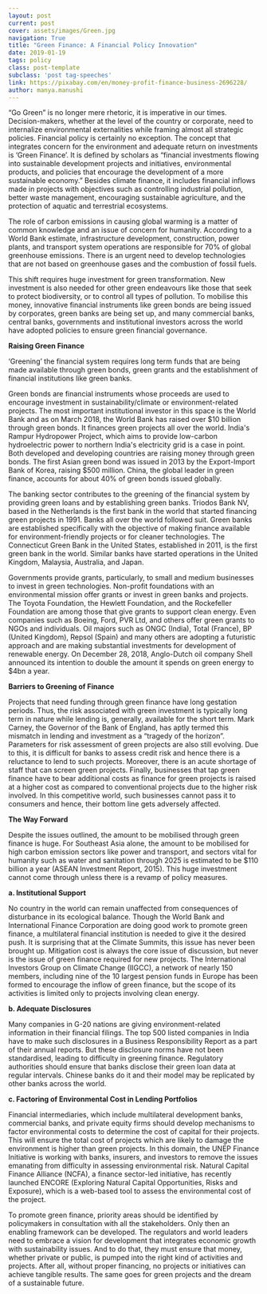 ```yaml
---
layout: post
current: post
cover: assets/images/Green.jpg
navigation: True
title: "Green Finance: A Financial Policy Innovation"
date: 2019-01-19
tags: policy
class: post-template
subclass: 'post tag-speeches'
link: https://pixabay.com/en/money-profit-finance-business-2696228/
author: manya.manushi
---
```

“Go Green” is no longer mere rhetoric, it is imperative in our times. Decision-makers, whether at the level of the country or corporate, need to internalize environmental externalities while framing almost all strategic policies. Financial policy is certainly no exception. The concept that integrates concern for the environment and adequate return on investments is ‘Green Finance’. It is defined by scholars as “financial investments flowing into sustainable development projects and initiatives, environmental products, and policies that encourage the development of a more sustainable economy.” Besides climate finance, it includes financial inflows made in projects with objectives such as controlling industrial pollution, better waste management, encouraging sustainable agriculture, and the protection of aquatic and terrestrial ecosystems.

The role of carbon emissions in causing global warming is a matter of common knowledge and an issue of concern for humanity. According to a World Bank estimate, infrastructure development, construction, power plants, and transport system operations are responsible for 70% of global greenhouse emissions. There is an urgent need to develop technologies that are not based on greenhouse gases and the combustion of fossil fuels.

  

This shift requires huge investment for green transformation. New investment is also needed for other green endeavours like those that seek to protect biodiversity, or to control all types of pollution. To mobilise this money, innovative financial instruments like green bonds are being issued by corporates, green banks are being set up, and many commercial banks, central banks, governments and institutional investors across the world have adopted policies to ensure green financial governance.

  

**Raising Green Finance**

  

‘Greening’ the financial system requires long term funds that are being made available through green bonds, green grants and the establishment of financial institutions like green banks.

  

Green bonds are financial instruments whose proceeds are used to encourage investment in sustainability/climate or environment-related projects. The most important institutional investor in this space is the World Bank and as on March 2018, the World Bank has raised over $10 billion through green bonds. It finances green projects all over the world. India's Rampur Hydropower Project, which aims to provide low-carbon hydroelectric power to northern India's electricity grid is a case in point. Both developed and developing countries are raising money through green bonds. The first Asian green bond was issued in 2013 by the Export-Import Bank of Korea, raising $500 million. China, the global leader in green finance, accounts for about 40% of green bonds issued globally.

  

The banking sector contributes to the greening of the financial system by providing green loans and by establishing green banks. Triodos Bank NV, based in the Netherlands is the first bank in the world that started financing green projects in 1991. Banks all over the world followed suit. Green banks are established specifically with the objective of making finance available for environment-friendly projects or for cleaner technologies. The Connecticut Green Bank in the United States, established in 2011, is the first green bank in the world. Similar banks have started operations in the United Kingdom, Malaysia, Australia, and Japan.

  

Governments provide grants, particularly, to small and medium businesses to invest in green technologies. Non-profit foundations with an environmental mission offer grants or invest in green banks and projects. The Toyota Foundation, the Hewlett Foundation, and the Rockefeller Foundation are among those that give grants to support clean energy. Even companies such as Boeing, Ford, PVR Ltd, and others offer green grants to NGOs and individuals. Oil majors such as ONGC (India), Total (France), BP (United Kingdom), Repsol (Spain) and many others are adopting a futuristic approach and are making substantial investments for development of renewable energy. On December 28, 2018, Anglo-Dutch oil company Shell announced its intention to double the amount it spends on green energy to $4bn a year.

  

**Barriers to Greening of Finance**

Projects that need funding through green finance have long gestation periods. Thus, the risk associated with green investment is typically long term in nature while lending is, generally, available for the short term. Mark Carney, the Governor of the Bank of England, has aptly termed this mismatch in lending and investment as a “tragedy of the horizon”. Parameters for risk assessment of green projects are also still evolving. Due to this, it is difficult for banks to assess credit risk and hence there is a reluctance to lend to such projects. Moreover, there is an acute shortage of staff that can screen green projects. Finally, businesses that tap green finance have to bear additional costs as finance for green projects is raised at a higher cost as compared to conventional projects due to the higher risk involved. In this competitive world, such businesses cannot pass it to consumers and hence, their bottom line gets adversely affected.

  

**The Way Forward**

Despite the issues outlined, the amount to be mobilised through green finance is huge. For Southeast Asia alone, the amount to be mobilised for high carbon emission sectors like power and transport, and sectors vital for humanity such as water and sanitation through 2025 is estimated to be $110 billion a year (ASEAN Investment Report, 2015). This huge investment cannot come through unless there is a revamp of policy measures.

  

**a. Institutional Support**

No country in the world can remain unaffected from consequences of disturbance in its ecological balance. Though the World Bank and International Finance Corporation are doing good work to promote green finance, a multilateral financial institution is needed to give it the desired push. It is surprising that at the Climate Summits, this issue has never been brought up. Mitigation cost is always the core issue of discussion, but never is the issue of green finance required for new projects. The International Investors Group on Climate Change (IIGCC), a network of nearly 150 members, including nine of the 10 largest pension funds in Europe has been formed to encourage the inflow of green finance, but the scope of its activities is limited only to projects involving clean energy.

  

**b. Adequate Disclosures**

Many companies in G-20 nations are giving environment-related information in their financial filings. The top 500 listed companies in India have to make such disclosures in a Business Responsibility Report as a part of their annual reports. But these disclosure norms have not been standardised, leading to difficulty in greening finance. Regulatory authorities should ensure that banks disclose their green loan data at regular intervals. Chinese banks do it and their model may be replicated by other banks across the world.

  

**c. Factoring of Environmental Cost in Lending Portfolios**

Financial intermediaries, which include multilateral development banks, commercial banks, and private equity firms should develop mechanisms to factor environmental costs to determine the cost of capital for their projects. This will ensure the total cost of projects which are likely to damage the environment is higher than green projects. In this domain, the UNEP Finance Initiative is working with banks, insurers, and investors to remove the issues emanating from difficulty in assessing environmental risk. Natural Capital Finance Alliance (NCFA), a finance sector-led initiative, has recently launched ENCORE (Exploring Natural Capital Opportunities, Risks and Exposure), which is a web-based tool to assess the environmental cost of the project.

  

To promote green finance, priority areas should be identified by policymakers in consultation with all the stakeholders. Only then an enabling framework can be developed. The regulators and world leaders need to embrace a vision for development that integrates economic growth with sustainability issues. And to do that, they must ensure that money, whether private or public, is pumped into the right kind of activities and projects. After all, without proper financing, no projects or initiatives can achieve tangible results. The same goes for green projects and the dream of a sustainable future.

